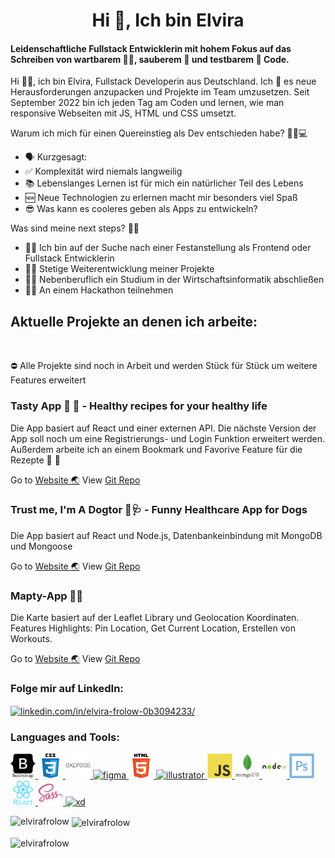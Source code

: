 <h1 style="text-align: center">Hi 👋, Ich bin Elvira</h1>
<h4 align="left">Leidenschaftliche Fullstack Entwicklerin mit hohem Fokus auf das Schreiben von wartbarem 👩‍🔧, sauberem 🧼 und testbarem 🧪 Code.</h4>


Hi 🙋‍♀️, ich bin Elvira, Fullstack Developerin aus Deutschland. Ich 💛 es neue
Herausforderungen anzupacken und Projekte im Team umzusetzen. Seit September
2022 bin ich jeden Tag am Coden und lernen, wie man responsive Webseiten mit JS,
HTML und CSS umsetzt. 

Warum ich mich für einen Quereinstieg als Dev entschieden habe? 👩‍💻💻 
- 🗣 Kurzgesagt: 
- ✅ Komplexität wird niemals langweilig
- 📚 Lebenslanges Lernen ist für mich ein natürlicher Teil des Lebens 
- 🆕 Neue Technologien zu erlernen macht mir besonders viel Spaß 
- 😎 Was kann es cooleres geben als Apps zu entwickeln?

Was sind meine next steps? 🧗‍♀️ 
- 👩‍💼 Ich bin auf der Suche nach einer Festanstellung als Frontend oder Fullstack Entwicklerin
- 👩‍💻 Stetige Weiterentwicklung meiner Projekte
- 👩‍🎓 Nebenberuflich ein Studium in der Wirtschaftsinformatik abschließen 
- 🦹‍♀️ An einem Hackathon teilnehmen

<h2 align="left">Aktuelle Projekte an denen ich arbeite:</h2> <br/>
<p>⛔️ Alle Projekte sind noch in Arbeit und werden Stück für Stück um weitere Features erweitert<p/>
<h3 align="left">Tasty App 🥘 📲 - Healthy recipes for your healthy life</h3>
<p>Die App basiert auf React und einer externen API. Die nächste Version der App soll noch um eine Registrierungs- und Login Funktion erweitert werden. Außerdem arbeite ich an einem Bookmark und Favorive Feature für die Rezepte 🔖 💙</p>
Go to <a href="https://elaborate-horse-1270b4.netlify.app/">Website 🌏</a> 
View <a href="#">Git Repo</a>

<h3 align="left">Trust me, I'm A Dogtor 🐶🩺 - Funny Healthcare App for Dogs</h3>
<p>Die App basiert auf React und Node.js, Datenbankeinbindung mit MongoDB und Mongoose</p>
Go to <a href="#">Website 🌏</a> 
View <a href="#">Git Repo</a>

<h3 align="left">Mapty-App 🏃‍♀️ </h3>
<p>Die Karte basiert auf der Leaflet Library und Geolocation Koordinaten. Features Highlights: Pin Location, Get Current Location, Erstellen von Workouts.</p>
Go to <a href="https://elvirafrolow.github.io/mapty-app/">Website 🌏</a> 
View <a href="https://github.com/ElviraFrolow/mapty-app">Git Repo</a>




<h3 align="left">Folge mir auf LinkedIn:</h3>
<p align="left">
<a href="https://linkedin.com/in/elvira-frolow-0b3094233/" target="blank"><img align="center" src="https://raw.githubusercontent.com/rahuldkjain/github-profile-readme-generator/master/src/images/icons/Social/linked-in-alt.svg" alt="linkedin.com/in/elvira-frolow-0b3094233/" height="20" width="30" /></a>
</p>


<h3 align="left">Languages and Tools:</h3>
<p align="left"> <a href="https://getbootstrap.com" target="_blank" rel="noreferrer"> <img src="https://raw.githubusercontent.com/devicons/devicon/master/icons/bootstrap/bootstrap-plain-wordmark.svg" alt="bootstrap" width="40" height="40"/> </a> <a href="https://www.w3schools.com/css/" target="_blank" rel="noreferrer"> <img src="https://raw.githubusercontent.com/devicons/devicon/master/icons/css3/css3-original-wordmark.svg" alt="css3" width="40" height="40"/> </a> <a href="https://expressjs.com" target="_blank" rel="noreferrer"> <img src="https://raw.githubusercontent.com/devicons/devicon/master/icons/express/express-original-wordmark.svg" alt="express" width="40" height="40"/> </a> <a href="https://www.figma.com/" target="_blank" rel="noreferrer"> <img src="https://www.vectorlogo.zone/logos/figma/figma-icon.svg" alt="figma" width="40" height="40"/> </a> <a href="https://www.w3.org/html/" target="_blank" rel="noreferrer"> <img src="https://raw.githubusercontent.com/devicons/devicon/master/icons/html5/html5-original-wordmark.svg" alt="html5" width="40" height="40"/> </a> <a href="https://www.adobe.com/in/products/illustrator.html" target="_blank" rel="noreferrer"> <img src="https://www.vectorlogo.zone/logos/adobe_illustrator/adobe_illustrator-icon.svg" alt="illustrator" width="40" height="40"/> </a> <a href="https://developer.mozilla.org/en-US/docs/Web/JavaScript" target="_blank" rel="noreferrer"> <img src="https://raw.githubusercontent.com/devicons/devicon/master/icons/javascript/javascript-original.svg" alt="javascript" width="40" height="40"/> </a> <a href="https://www.mongodb.com/" target="_blank" rel="noreferrer"> <img src="https://raw.githubusercontent.com/devicons/devicon/master/icons/mongodb/mongodb-original-wordmark.svg" alt="mongodb" width="40" height="40"/> </a> <a href="https://nodejs.org" target="_blank" rel="noreferrer"> <img src="https://raw.githubusercontent.com/devicons/devicon/master/icons/nodejs/nodejs-original-wordmark.svg" alt="nodejs" width="40" height="40"/> </a> <a href="https://www.photoshop.com/en" target="_blank" rel="noreferrer"> <img src="https://raw.githubusercontent.com/devicons/devicon/master/icons/photoshop/photoshop-line.svg" alt="photoshop" width="40" height="40"/> </a> <a href="https://reactjs.org/" target="_blank" rel="noreferrer"> <img src="https://raw.githubusercontent.com/devicons/devicon/master/icons/react/react-original-wordmark.svg" alt="react" width="40" height="40"/> </a> <a href="https://sass-lang.com" target="_blank" rel="noreferrer"> <img src="https://raw.githubusercontent.com/devicons/devicon/master/icons/sass/sass-original.svg" alt="sass" width="40" height="40"/> </a> <a href="https://www.adobe.com/products/xd.html" target="_blank" rel="noreferrer"> <img src="https://cdn.worldvectorlogo.com/logos/adobe-xd.svg" alt="xd" width="40" height="40"/> </a> </p>

<p><img align="left" src="https://github-readme-stats.vercel.app/api/top-langs?username=elvirafrolow&show_icons=true&locale=en&layout=compact" alt="elvirafrolow" /></p>

<p>&nbsp;<img align="center" src="https://github-readme-stats.vercel.app/api?username=elvirafrolow&show_icons=true&locale=en" alt="elvirafrolow" /></p>

<p><img align="center" src="https://github-readme-streak-stats.herokuapp.com/?user=elvirafrolow&" alt="elvirafrolow" /></p>
